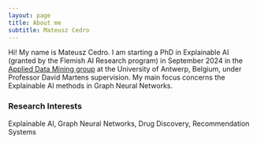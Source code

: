 ```yaml
---
layout: page
title: About me
subtitle: Mateusz Cedro
---
```


Hi! My name is Mateusz Cedro. I am starting a PhD in Explainable AI (granted by the Flemish AI Research program) in September 2024 in the [Applied Data Mining group](https://admantwerp.github.io/) at the University of Antwerp, Belgium, under Professor David Martens supervision. My main focus concerns the Explainable AI methods in Graph Neural Networks.

### Research Interests
Explainable AI, Graph Neural Networks, Drug Discovery, Recommendation Systems 

